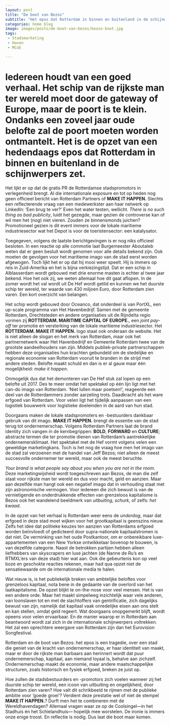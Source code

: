 ```yaml
---
layout: post
title: "De boot van Bezos"
subtitle: "Het epos dat Rotterdam in binnen en buitenland in de schijnwerpers zet."
categories: home blog
image: images/posts/de-boot-van-bezos/bezos-boot.jpg
tags:
 - Stadsmarketing
 - Haven
 - MCoE

---
```

# Iedereen houdt van een goed verhaal. Het schip van de rijkste man ter wereld moet door de gateway of Europe, maar de poort is te klein. Ondanks een zoveel jaar oude belofte zal de poort moeten worden ontmantelt. Het is de opzet van een hedendaags epos dat Rotterdam in binnen en buitenland in de schijnwerpers zet.

Het lijkt er op dat de gratis PR de Rotterdamse stadspromotors in verlegenheid brengt. Al die internationale exposure en tot op heden nog geen officieel bericht van Rotterdam Partners of **MAKE IT HAPPEN.** Slechts een reflecterende vraag van een medewerkster aan haar netwerk op LinkedIn: ‘Een brug te ver?’ Even het water testen, wellicht. _There is no such thing as bad publicity_, luidt het gezegde, maar gezien de controverse kan of wil men het (nog) niet vieren. Zouden ze binnensmonds juichen? Promotioneel gezien is dit event immers voor de lokale maritieme industriesector wat het Depot is voor de toeristensector: een katalysator.

Toegegeven, volgens de laatste berichtgevingen is er nog niks officieel besloten. In een reactie op alle commotie laat Burgemeester Aboutaleb weten dat er geen besluit wordt genomen voor alle details bekend zijn. Ook moeten de gevolgen voor het maritieme imago van de stad eerst worden afgewogen. Toch lijkt het er op dat hij mooi weer speelt. Hij is immers op reis in Zuid-Amerika en het is bijna verkiezingstijd. Dat er een schip in Alblasserdam wordt gebouwd met drie enorme masten is echter al twee jaar bekend. Hoe het ook zij, we weten allemaal hoe dit gaat aflopen. In de zomer wordt het val wordt uit De Hef wordt getild en kunnen we het duurste schip ter wereld, ter waarde van 430 miljoen Euro, door Rotterdam zien varen.
Een kort overzicht van belangen.

Het schip wordt gebouwd door Oceanco, dat onderdeel is van PortXL, een up-scale programma van Het Havenbedrijf. Samen met de gemeente Rotterdam, Drechtsteden en andere organisaties uit de Rijndelta regio vormen zij **ROTTERDAM. MARITIME CAPITAL OF EUROPE.**, een _joint pay-off_ ter promotie en versterking van de lokale maritieme industriesector. Het **ROTTERDAM. MAKE IT HAPPEN.** logo staat ook onderaan de website. Het is niet alleen de slogan en het merk van Rotterdam, maar ook het partnernetwerk waar Het Havenbedrijf en Gemeente Rotterdam twee van de grootste aandeelhouders van zijn. Middels publiek-private partnerschappen hebben deze organisaties hun krachten gebundeld om de stedelijke en regionale economie van Rotterdam vooruit te branden in de strijd met andere steden. Belofte maakt schuld en dan is er al gauw maar één mogelijkheid: _make it happen_.

Onmogelijk dus dat het demonteren van De Hef stuk zal lopen op een belofte uit 2017. Des te meer omdat het spektakel op één lijn ligt met het can-do imago van Rotterdam. ‘Niet lullen maar poetsen!’, reageerde een deel van de Rotterdammers zonder aarzeling trots. Daadkracht als het ware erfgoed van Rotterdam. Voor velen ligt het tijdelijk aanpassen van een logistiek bouwwerk voor logistieke doeleinden in de aard van hun stad.

Doorgaans maken de lokale stadspromoters en -bestuurders dankbaar gebruik van dit imago. **MAKE IT HAPPEN.** brengt de essentie van de stad terug tot ondernemerschap. Volgens Rotterdam Partners laat de brand identity zich vangen in de kernbegrippen: **BOLD**, **FORWARD** en **CULTURE**; abstracte termen die ter promotie dienen van Rotterdam’s aantrekkelijke ondernemersklimaat. Het spektakel met de Hef vormt volgens velen een geweldige marketingkans. Toch is het nog de vraag hoe men het imago van de stad zal verzoenen met de handel van Jeff Bezos; niet alleen de meest succesvolle ondernemer ter wereld, maar ook de meest beruchte.

_Your brand is what people say about you when you are not in the room_. Deze marketingwijsheid wordt toegeschreven aan Bezos, de man die zelf staat voor rijkste man ter wereld en dus voor macht, geld en aanzien. Maar aan dezelfde man hangt ook een negatief imago dat in verhouding staat met zijn astronomische vermogen. Voor iedereen die zich bewust is van de vernietigende en onderdrukkende effecten van grenzeloos kapitalisme is Bezos ook het wandelend beeldmerk van _uitbuiting_, _schurk_, of zelfs: _het kwaad_.

In de opzet van het verhaal is Rotterdam weer eens de _underdog_, maar dat erfgoed in deze stad moet wijken voor het grootkapitaal is geenszins nieuw. Zelfs het idee dat politieke keuzes ten aanzien van Rotterdams erfgoed worden beïnvloedt of gedicteerd door supra-nationale kapitaalstromen is dat niet. De verminking van het oude Postkantoor, om er onbereikbare luxe-appartementen van een New Yorkse ontwikkelaar bovenop te bouwen, is van dezelfde categorie. Naast de betrokken partijen hebben alleen liefhebbers van skyscrapers en luxe jachten (de Nanne de Ru’s en RTMXL’ers van deze stad) hier wat aan. Ook die gebeurtenis kon op veel boze en geschokte reacties rekenen, maar had qua opzet niet de sensatiewaarde om de internationale media te halen.

Wat nieuw is, is het publiekelijk breken van ambtelijke beloftes voor grenzeloos kapitaal, nota bene in de gedaante van de overlord van het laatkapitalisme. De opzet blijkt te on-the-nose voor veel mensen. Het is van een andere orde. Maar het maakt simpelweg inzichtelijk waar vele anderen, van loonslaven tot en met de slachtoffers van gentrificatie, zich dagelijks bewust van zijn, namelijk dat kapitaal vaak onredelijke eisen aan ons stelt en kan stellen, omdat geld regeert. Wat doorgaans onopgemerkt blijft, wordt opeens voor velen ervaarbaar. En de manier waarop er in Rotterdam aan beantwoord wordt zal zich in de internationale schijnwerpers voltrekken. Het zal een oprechtere weergave van Rotterdam zijn dan het Eurovision Songfestival.

Rotterdam en de boot van Bezos: het epos is een tragedie, over een stad die geniet van de kracht van ondernemerschap, er haar identiteit van maakt, maar er door de rijkste man barbaars aan herinnert wordt dat puur ondernemerschap, kapitaal, aan niemand loyaal is, behalve aan zichzelf. Ondernemerschap maakt de economie, maar andere maatschappelijke structuren, zoals historisch en fysiek erfgoed, breken ze juist op.

Hoe zullen de stadsbestuurders en -promotors zich voelen wanneer zij het duurste schip ter wereld, een icoon van uitbuiting en ongelijkheid, door Rotterdam zien varen? Hoe valt dit schrikbeeld te rijmen met de publieke ambitie voor ‘goede groei’? Verdient deze prestatie wel of niet de stempel **MAKE IT HAPPEN.**? Durft men het te combineren met de Wereldhavendagen? Allemaal vragen waar ze op de Coolsingel—in het Stadhuis én het Schielandhuis— hopelijk mee worstelen. De ironie is immers onze enige troost. En reflectie is nodig. Dus laat die boot maar komen.